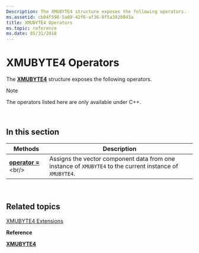 ```yaml
---
Description: The XMUBYTE4 structure exposes the following operators.
ms.assetid: cb04f598-5a69-42f6-af36-8f5a3820843a
title: XMUBYTE4 Operators
ms.topic: reference
ms.date: 05/31/2018
---
```


# XMUBYTE4 Operators

The [**XMUBYTE4**](https://msdn.microsoft.com/library/Ee420424(v=VS.85).aspx) structure exposes the following operators.

> [!Note]  
> The operators listed here are only available under C++.

 

## In this section



| Methods                                               | Description                                                                                                          |
|-------------------------------------------------------|----------------------------------------------------------------------------------------------------------------------|
| [**operator =**](https://msdn.microsoft.com/library/Ee420491(v=VS.85).aspx)<br/> | Assigns the vector component data from one instance of `XMUBYTE4` to the current instance of `XMUBYTE4`. <br/> |



 

## Related topics

<dl> <dt>

[XMUBYTE4 Extensions](ovw-xmubyte4-extensions.md)
</dt> <dt>

**Reference**
</dt> <dt>

[**XMUBYTE4**](https://msdn.microsoft.com/library/Ee420424(v=VS.85).aspx)
</dt> </dl>

 

 




